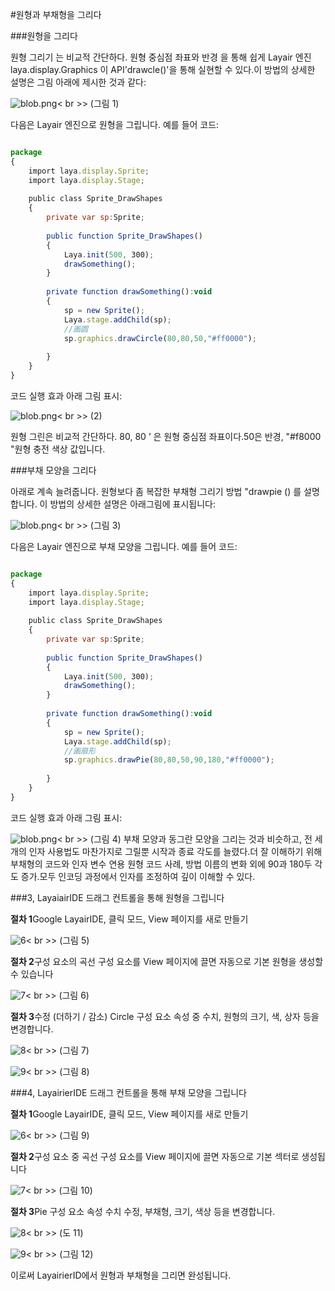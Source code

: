 #원형과 부채형을 그리다



###원형을 그리다

원형 그리기 는 비교적 간단하다. 원형 중심점 좌표와 반경 을 통해 쉽게 Layair 엔진 laya.display.Graphics 이 API'drawcle()'을 통해 실현할 수 있다.이 방법의 상세한 설명은 그림 아래에 제시한 것과 같다:

​![blob.png](img/1.png)< br >>
(그림 1)

다음은 Layair 엔진으로 원형을 그립니다. 예를 들어 코드:


```javascript

package
{
    import laya.display.Sprite;
    import laya.display.Stage;
      
    public class Sprite_DrawShapes
    {
        private var sp:Sprite;
          
        public function Sprite_DrawShapes()
        {
            Laya.init(500, 300);
            drawSomething();
        }
  
        private function drawSomething():void
        {
            sp = new Sprite();
            Laya.stage.addChild(sp);
            //画圆
            sp.graphics.drawCircle(80,80,50,"#ff0000");
              
        }
    }
}
```


코드 실행 효과 아래 그림 표시:

​![blob.png](img/2.png)< br >>
(2)

원형 그린은 비교적 간단하다. 80, 80 ’ 은 원형 중심점 좌표이다.50은 반경, "#f8000 "원형 충전 색상 값입니다.



###부채 모양을 그리다

아래로 계속 늘려줍니다. 원형보다 좀 복잡한 부채형 그리기 방법 "drawpie () 를 설명합니다. 이 방법의 상세한 설명은 아래그림에 표시됩니다:

​![blob.png](img/3.png)< br >>
(그림 3)

다음은 Layair 엔진으로 부채 모양을 그립니다. 예를 들어 코드:


```javascript

package
{
    import laya.display.Sprite;
    import laya.display.Stage;
      
    public class Sprite_DrawShapes
    {
        private var sp:Sprite;
          
        public function Sprite_DrawShapes()
        {
            Laya.init(500, 300);
            drawSomething();
        }
  
        private function drawSomething():void
        {
            sp = new Sprite();
            Laya.stage.addChild(sp);
            //画扇形
            sp.graphics.drawPie(80,80,50,90,180,"#ff0000");
              
        }
    }
}
```


코드 실행 효과 아래 그림 표시:

​![blob.png](img/4.png)< br >>
(그림 4)
부채 모양과 동그란 모양을 그리는 것과 비슷하고, 전 세 개의 인자 사용법도 마찬가지로 그릴뿐 시작과 종료 각도를 늘렸다.더 잘 이해하기 위해 부채형의 코드와 인자 변수 연용 원형 코드 사례, 방법 이름의 변화 외에 90과 180두 각도 증가.모두 인코딩 과정에서 인자를 조정하여 깊이 이해할 수 있다.



###3, LayaiairIDE 드래그 컨트롤을 통해 원형을 그립니다

**절차 1**Google LayairIDE, 클릭 모드, View 페이지를 새로 만들기

​![6](img/5.png)< br >>
(그림 5)

**절차 2**구성 요소의 곡선 구성 요소를 View 페이지에 끌면 자동으로 기본 원형을 생성할 수 있습니다

​![7](img/6.png)< br >>
(그림 6)

**절차 3**수정 (더하기 / 감소) Circle 구성 요소 속성 중 수치, 원형의 크기, 색, 상자 등을 변경합니다.

​![8](img/7.png)< br >>
(그림 7)

​![9](img/8.png)< br >>
(그림 8)



###4, LayairierIDE 드래그 컨트롤을 통해 부채 모양을 그립니다

**절차 1**Google LayairIDE, 클릭 모드, View 페이지를 새로 만들기

​![6](img/5.png)< br >>
(그림 9)

**절차 2**구성 요소 중 곡선 구성 요소를 View 페이지에 끌면 자동으로 기본 섹터로 생성됩니다

​![7](img/9.png)< br >>
(그림 10)

**절차 3**Pie 구성 요소 속성 수치 수정, 부채형, 크기, 색상 등을 변경합니다.

​![8](img/10.png)< br >>
(도 11)

​![9](img/11.png)< br >>
(그림 12)

이로써 LayairierID에서 원형과 부채형을 그리면 완성됩니다.